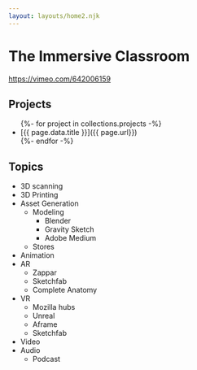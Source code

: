 ```yaml
---
layout: layouts/home2.njk
---
```


# The Immersive Classroom

https://vimeo.com/642006159

## Projects

<ul>
{%- for project in collections.projects -%}
  <li>[{{ page.data.title }}]({{ page.url}})</li>
{%- endfor -%}
</ul>

## Topics

- 3D scanning
- 3D Printing
- Asset Generation
  - Modeling
    - Blender
    - Gravity Sketch
    - Adobe Medium
  - Stores
- Animation
- AR
  - Zappar
  - Sketchfab
  - Complete Anatomy
- VR
  - Mozilla hubs
  - Unreal
  - Aframe
  - Sketchfab
- Video
- Audio
  - Podcast
